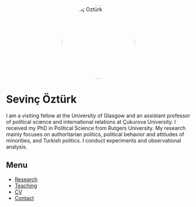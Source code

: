 <img src="profile.jpg" alt="Sevinç Öztürk" width="200" style="border-radius: 50%; display: block; margin: auto;" />

# Sevinç Öztürk

I am a visiting fellow at the University of Glasgow and an assistant professor of political science and international relations at Çukurova University. I received my PhD in Political Science from Rutgers University.
My research mainly focuses on authoritarian politics, political behavior and attitudes of minorities, and Turkish politics. I conduct experiments and observational analysis.  

## Menu

- [Research](research.md)
- [Teaching](teaching.md)
- [CV](cv.md)
- [Contact](contact.md)
